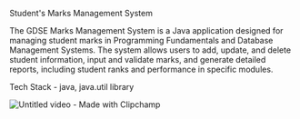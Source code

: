Student's Marks Management System

The GDSE Marks Management System is a Java application designed for managing student marks in Programming Fundamentals and Database Management Systems. The system allows users to add, update, and delete student information, input and validate marks, and generate detailed reports, including student ranks and performance in specific modules.

Tech Stack - java, java.util library


![Untitled video - Made with Clipchamp](https://github.com/kaligu/Students_marks_management_system/assets/101045808/cbd79267-9547-499c-a674-25e753260430)
